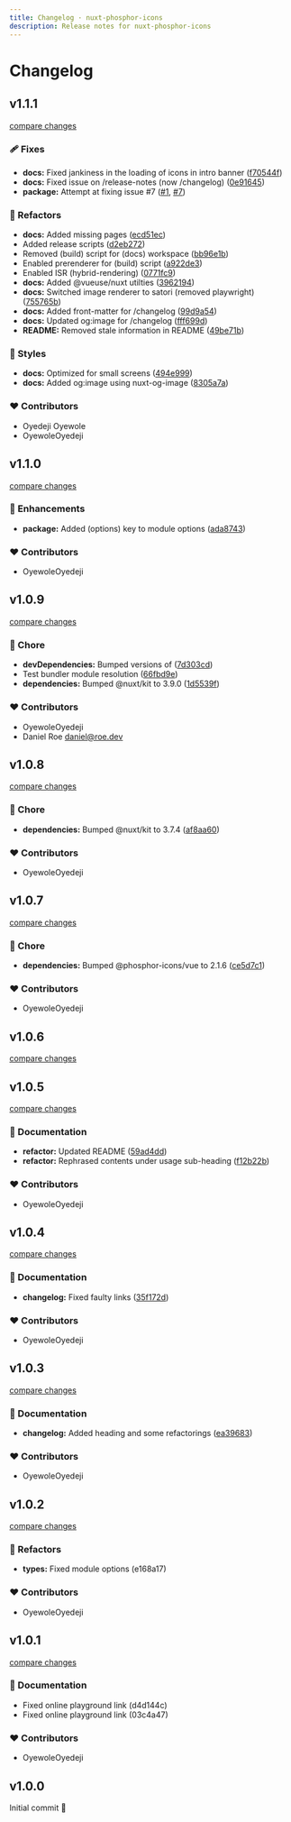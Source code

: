 ```yaml
---
title: Changelog · nuxt-phosphor-icons
description: Release notes for nuxt-phosphor-icons
---
```


# Changelog

## v1.1.1

[compare changes](https://github.com/OyewoleOyedeji/nuxt-phosphor-icons/compare/v1.1.0...v1.1.1)

### 🩹 Fixes

- **docs:** Fixed jankiness in the loading of icons in intro banner ([f70544f](https://github.com/OyewoleOyedeji/nuxt-phosphor-icons/commit/f70544f))
- **docs:** Fixed <ContentDoc /> issue on /release-notes (now /changelog) ([0e91645](https://github.com/OyewoleOyedeji/nuxt-phosphor-icons/commit/0e91645))
- **package:** Attempt  at fixing issue #7 ([#1](https://github.com/OyewoleOyedeji/nuxt-phosphor-icons/pull/1), [#7](https://github.com/OyewoleOyedeji/nuxt-phosphor-icons/issues/7))

### 💅 Refactors

- **docs:** Added missing pages ([ecd51ec](https://github.com/OyewoleOyedeji/nuxt-phosphor-icons/commit/ecd51ec))
- Added release scripts ([d2eb272](https://github.com/OyewoleOyedeji/nuxt-phosphor-icons/commit/d2eb272))
- Removed (build) script for (docs) workspace ([bb96e1b](https://github.com/OyewoleOyedeji/nuxt-phosphor-icons/commit/bb96e1b))
- Enabled prerenderer for (build) script ([a922de3](https://github.com/OyewoleOyedeji/nuxt-phosphor-icons/commit/a922de3))
- Enabled ISR (hybrid-rendering) ([0771fc9](https://github.com/OyewoleOyedeji/nuxt-phosphor-icons/commit/0771fc9))
- **docs:** Added @vueuse/nuxt utilties ([3962194](https://github.com/OyewoleOyedeji/nuxt-phosphor-icons/commit/3962194))
- **docs:** Switched image renderer to satori (removed playwright) ([755765b](https://github.com/OyewoleOyedeji/nuxt-phosphor-icons/commit/755765b))
- **docs:** Added front-matter for /changelog ([99d9a54](https://github.com/OyewoleOyedeji/nuxt-phosphor-icons/commit/99d9a54))
- **docs:** Updated og:image for /changelog ([fff699d](https://github.com/OyewoleOyedeji/nuxt-phosphor-icons/commit/fff699d))
- **README:** Removed stale information in README ([49be71b](https://github.com/OyewoleOyedeji/nuxt-phosphor-icons/commit/49be71b))

### 🎨 Styles

- **docs:** Optimized for small screens ([494e999](https://github.com/OyewoleOyedeji/nuxt-phosphor-icons/commit/494e999))
- **docs:** Added og:image using nuxt-og-image ([8305a7a](https://github.com/OyewoleOyedeji/nuxt-phosphor-icons/commit/8305a7a))

### ❤️ Contributors

- Oyedeji Oyewole 
- OyewoleOyedeji

## v1.1.0

[compare changes](https://github.com/OyewoleOyedeji/nuxt-phosphor-icons/compare/v1.0.9...v1.1.0)

### 🚀 Enhancements

- **package:** Added (options) key to module options ([ada8743](https://github.com/OyewoleOyedeji/nuxt-phosphor-icons/commit/ada8743))

### ❤️ Contributors

- OyewoleOyedeji

## v1.0.9

[compare changes](https://github.com/OyewoleOyedeji/nuxt-phosphor-icons/compare/v1.0.8...v1.0.9)

### 🏡 Chore

- **devDependencies:** Bumped versions of ([7d303cd](https://github.com/OyewoleOyedeji/nuxt-phosphor-icons/commit/7d303cd))
- Test bundler module resolution ([66fbd9e](https://github.com/OyewoleOyedeji/nuxt-phosphor-icons/commit/66fbd9e))
- **dependencies:** Bumped @nuxt/kit to 3.9.0 ([1d5539f](https://github.com/OyewoleOyedeji/nuxt-phosphor-icons/commit/1d5539f))

### ❤️ Contributors

- OyewoleOyedeji
- Daniel Roe <daniel@roe.dev>

## v1.0.8

[compare changes](https://github.com/OyewoleOyedeji/nuxt-phosphor-icons/compare/v1.0.7...v1.0.8)

### 🏡 Chore

- **dependencies:** Bumped @nuxt/kit to 3.7.4 ([af8aa60](https://github.com/OyewoleOyedeji/nuxt-phosphor-icons/commit/af8aa60))

### ❤️ Contributors

- OyewoleOyedeji

## v1.0.7

[compare changes](https://github.com/OyewoleOyedeji/nuxt-phosphor-icons/compare/v1.0.6...v1.0.7)

### 🏡 Chore

- **dependencies:** Bumped @phosphor-icons/vue to 2.1.6 ([ce5d7c1](https://github.com/OyewoleOyedeji/nuxt-phosphor-icons/commit/ce5d7c1))

### ❤️ Contributors

- OyewoleOyedeji

## v1.0.6

[compare changes](https://github.com/OyewoleOyedeji/nuxt-phosphor-icons/compare/v1.0.5...v1.0.6)

## v1.0.5

[compare changes](https://github.com/OyewoleOyedeji/nuxt-phosphor-icons/compare/v1.0.4...v1.0.5)

### 📖 Documentation

- **refactor:** Updated README ([59ad4dd](https://github.com/OyewoleOyedeji/nuxt-phosphor-icons/commit/59ad4dd))
- **refactor:** Rephrased contents under usage sub-heading ([f12b22b](https://github.com/OyewoleOyedeji/nuxt-phosphor-icons/commit/f12b22b))

### ❤️ Contributors

- OyewoleOyedeji

## v1.0.4

[compare changes](https://github.com/OyewoleOyedeji/nuxt-phosphor-icons/compare/v1.0.3...v1.0.4)

### 📖 Documentation

- **changelog:** Fixed faulty links ([35f172d](https://github.com/OyewoleOyedeji/nuxt-phosphor-icons/commit/35f172d))

### ❤️ Contributors

- OyewoleOyedeji

## v1.0.3

[compare changes](https://github.com/OyewoleOyedeji/nuxt-phosphor-icons/compare/v1.0.2...v1.0.3)

### 📖 Documentation

- **changelog:** Added heading and some refactorings ([ea39683](https://github.com/OyewoleOyedeji/nuxt-phosphor-icons/commit/ea39683))

### ❤️ Contributors

- OyewoleOyedeji

## v1.0.2

[compare changes](https://github.com/OyewoleOyedeji/nuxt-phosphor-icons/compare/v1.0.1...v1.0.2)

### 💅 Refactors

- **types:** Fixed module options (e168a17)

### ❤️ Contributors

- OyewoleOyedeji

## v1.0.1

[compare changes](https://github.com/OyewoleOyedeji/nuxt-phosphor-icons/compare/v1.0.0...v1.0.1)

### 📖 Documentation

- Fixed online playground link (d4d144c)
- Fixed online playground link (03c4a47)

### ❤️ Contributors

- OyewoleOyedeji

## v1.0.0

Initial commit 🎉
